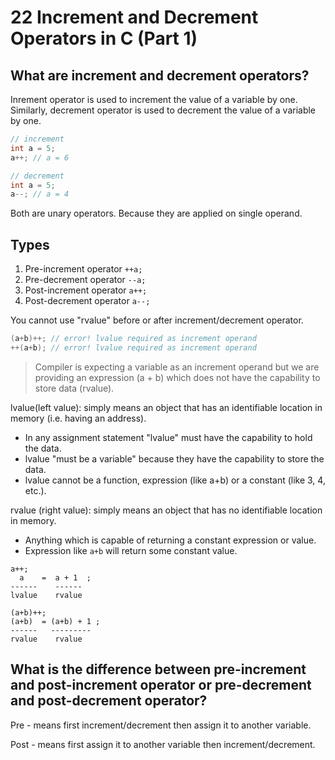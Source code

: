 # 22 Increment and Decrement Operators in C (Part 1)

## What are increment and decrement operators?

Inrement operator is used to increment the value of a variable by one. Similarly, decrement operator is used to decrement the value of a variable by one.

```c
// increment
int a = 5;
a++; // a = 6

// decrement
int a = 5;
a--; // a = 4
```

Both are unary operators. Because they are applied on single operand.

## Types

1. Pre-increment operator `++a;`
2. Pre-decrement operator `--a;`
3. Post-increment operator `a++;`
4. Post-decrement operator `a--;`

You cannot use "rvalue" before or after increment/decrement operator.

```c
(a+b)++; // error! lvalue required as increment operand
++(a+b); // error! lvalue required as increment operand
```

> Compiler is expecting a variable as an increment operand but we are providing an expression (a + b) which does not have the capability to store data (rvalue).

lvalue(left value): simply means an object that has an identifiable location in memory (i.e. having an address).
  - In any assignment statement "lvalue" must have the capability to hold the data.
  - lvalue "must be a variable" because they have the capability to store the data.
  - lvalue cannot be a function, expression (like a+b) or a constant (like 3, 4, etc.).

rvalue (right value): simply means an object that has no identifiable location in memory.
  - Anything which is capable of returning a constant expression or value.
  - Expression like `a+b` will return some constant value.

```
a++;
  a    =  a + 1  ;
------    ------
lvalue    rvalue

(a+b)++;
(a+b)  = (a+b) + 1 ;
------   ---------
rvalue    rvalue
```

## What is the difference between pre-increment and post-increment operator or pre-decrement and post-decrement operator?

Pre - means first increment/decrement then assign it to another variable.

Post - means first assign it to another variable then increment/decrement.
